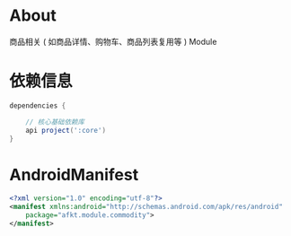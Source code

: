 
# About

商品相关 ( 如商品详情、购物车、商品列表复用等 ) Module

# 依赖信息

```groovy
dependencies {

    // 核心基础依赖库
    api project(':core')
}
```

# AndroidManifest

```xml
<?xml version="1.0" encoding="utf-8"?>
<manifest xmlns:android="http://schemas.android.com/apk/res/android"
    package="afkt.module.commodity">
</manifest>
```